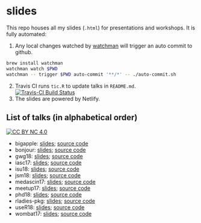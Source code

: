 # slides

This repo houses all my slides (`.html`) for presentations and workshops. It is fully automated:

1. Any local changes watched by [watchman](https://facebook.github.io/watchman/) will trigger an auto commit to github.

```sh
brew install watchman
watchman watch $PWD
watchman -- trigger $PWD auto-commit '**/*' -- ./auto-commit.sh
```

2. Travis CI runs `tic.R` to update talks in `README.md`. [![Travis-CI Build Status](https://travis-ci.org/earowang/slides.svg?branch=master)](https://travis-ci.org/earowang/slides)
3. The slides are powered by Netlify.

## List of talks (in alphabetical order)

[![CC BY NC 4.0](https://img.shields.io/badge/License-CC%20BY%20NC%204.0-green.svg)](https://creativecommons.org/licenses/by-nc/4.0/)

* bigapple: [slides](https://slides.earo.me/bigapple); [source code](https://github.com/earowang/bigapple)
* bonjour: [slides](https://slides.earo.me/bonjour); [source code](https://github.com/earowang/bonjour)
* gwg18: [slides](https://slides.earo.me/gwg18); [source code](https://github.com/earowang/gwg18)
* iasc17: [slides](https://slides.earo.me/iasc17); [source code](https://github.com/earowang/iasc17)
* isu18: [slides](https://slides.earo.me/isu18); [source code](https://github.com/earowang/isu18)
* jsm18: [slides](https://slides.earo.me/jsm18); [source code](https://github.com/earowang/jsm18)
* medascin17: [slides](https://slides.earo.me/medascin17); [source code](https://github.com/earowang/medascin17)
* meetup17: [slides](https://slides.earo.me/meetup17); [source code](https://github.com/earowang/meetup17)
* phd18: [slides](https://slides.earo.me/phd18); [source code](https://github.com/earowang/phd18)
* rladies-pkg: [slides](https://slides.earo.me/rladies-pkg); [source code](https://github.com/earowang/rladies-pkg)
* useR18: [slides](https://slides.earo.me/useR18); [source code](https://github.com/earowang/useR18)
* wombat17: [slides](https://slides.earo.me/wombat17); [source code](https://github.com/earowang/wombat17)
